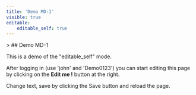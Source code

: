 ```yaml
---
title: 'Demo MD-1'
visible: true
editable:
    editable_self: true
---
```


&gt; ## Demo MD-1

This is a demo of the "editable_self" mode.

After logging in (use 'john' and 'Demo0123') you can start editing this page by clicking on the <b>Edit me !</b> button at the right.

Change text, save by clicking the Save button and reload the page.
